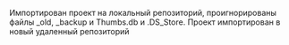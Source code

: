Импортирован проект на локальный репозиторий, проигнорированы файлы _old, _backup и Thumbs.db и .DS_Store.
Проект импортирован в новый удаленный репозиторий
